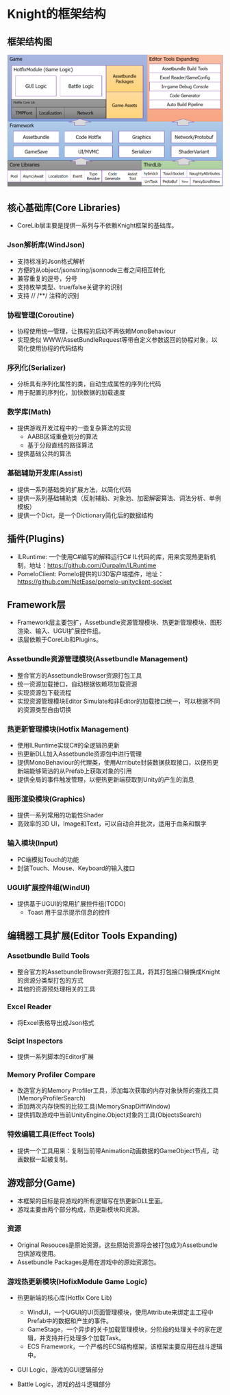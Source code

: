 # Knight的框架结构

## 框架结构图
![knight的框架结构](https://github.com/winddyhe/knight/blob/master/Doc/res/images/knight_framework.png)

## 核心基础库(Core Libraries)
* CoreLib层主要是提供一系列与不依赖Knight框架的基础库。

### Json解析库(WindJson)
* 支持标准的Json格式解析
* 方便的从object/jsonstring/jsonnode三者之间相互转化
* 兼容重复的逗号，分号
* 支持枚举类型、true/false关键字的识别
* 支持 // /**/ 注释的识别

### 协程管理(Coroutine)
* 协程使用统一管理，让携程的启动不再依赖MonoBehaviour
* 实现类似 WWW/AssetBundleRequest等带自定义参数返回的协程对象，以简化使用协程的代码结构

### 序列化(Serializer)
* 分析具有序列化属性的类，自动生成属性的序列化代码
* 用于配置的序列化，加快数据的加载速度

### 数学库(Math)
* 提供游戏开发过程中的一些复杂算法的实现
	* AABB区域重叠划分的算法
	* 基于分段直线的路径算法
* 提供基础公共的算法

### 基础辅助开发库(Assist)
* 提供一系列基础类的扩展方法，以简化代码
* 提供一系列基础辅助类（反射辅助、对象池、加密解密算法、词法分析、单例模板）
* 提供一个Dict，是一个Dictionary简化后的数据结构

## 插件(Plugins)
* ILRuntime: 一个使用C#编写的解释运行C# IL代码的库，用来实现热更新机制，地址：https://github.com/Ourpalm/ILRuntime
* PomeloClient: Pomelo提供的U3D客户端插件，地址：https://github.com/NetEase/pomelo-unityclient-socket

## Framework层
* Framework层主要包扩，Assetbundle资源管理模块、热更新管理模块、图形渲染、输入、UGUI扩展控件组。
* 该层依赖于CoreLib和Plugins。

### Assetbundle资源管理模块(Assetbundle Management)
* 整合官方的AssetbundleBrowser资源打包工具
* 统一资源加载接口，自动根据依赖项加载资源
* 实现资源包下载流程
* 实现资源管理模块Editor Simulate和非Editor的加载接口统一，可以根据不同的资源类型自由切换

### 热更新管理模块(Hotfix Management)
* 使用ILRuntime实现C#的全逻辑热更新
* 热更新DLL加入Assetbundle资源包中进行管理
* 提供MonoBehaviour的代理类，使用Atrribute封装数据获取接口，以便热更新端能够简洁的从Prefab上获取对象的引用
* 提供全局的事件触发管理，以便热更新端获取到Unity的产生的消息

### 图形渲染模块(Graphics)
* 提供一系列常用的功能性Shader
* 高效率的3D UI，Image和Text，可以自动合并批次，适用于血条和飘字

### 输入模块(Input)
* PC端模拟Touch的功能
* 封装Touch、Mouse、Keyboard的输入接口

### UGUI扩展控件组(WindUI)
* 提供基于UGUI的常用扩展控件组(TODO)
	* Toast  用于显示提示信息的控件

## 编辑器工具扩展(Editor Tools Expanding)
### Assetbundle Build Tools
* 整合官方的AssetbundleBrowser资源打包工具，将其打包接口替换成Knight的资源分类型打包的方式
* 其他的资源预处理相关的工具

### Excel Reader
* 将Excel表格导出成Json格式

### Scipt Inspectors
* 提供一系列脚本的Editor扩展

### Memory Profiler Compare
* 改造官方的Memory Profiler工具，添加每次获取的内存对象快照的查找工具(MemoryProfilerSearch)
* 添加两次内存快照的比较工具(MemorySnapDiffWindow)
* 提供抓取游戏中当前UnityEngine.Object对象的工具(ObjectsSearch)

### 特效编辑工具(Effect Tools)
* 提供一个工具用来：复制当前带Animation动画数据的GameObject节点，动画数据一起被复制。

## 游戏部分(Game)
* 本框架的目标是将游戏的所有逻辑写在热更新DLL里面。
* 游戏主要由两个部分构成，热更新模块和资源。

### 资源
* Original Resouces是原始资源，这些原始资源将会被打包成为Assetbundle包供游戏使用。
* Assetbundle Packages是用在游戏中的原始资源包。

### 游戏热更新模块(HofixModule Game Logic)
* 热更新端的核心库(Hotfix Core Lib)
	* WindUI，一个UGUI的UI页面管理模块，使用Attribute来绑定主工程中Prefab中的数据和产生的事件。
	* GameStage，一个异步的关卡加载管理模块，分阶段的处理关卡的家在逻辑，并支持并行处理多个加载Task。
	* ECS Framework，一个严格的ECS结构框架，该框架主要应用在战斗逻辑中。

* GUI Logic，游戏的GUI逻辑部分

* Battle Logic，游戏的战斗逻辑部分
